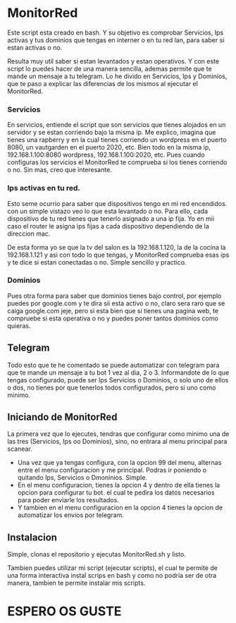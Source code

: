 # MonitorRed
Este script esta creado en bash. Y su objetivo es comprobar Servicios, Ips activas y tus dominios que tengas en interner o en tu red lan, para saber si estan activas o no.

Resulta muy util saber si estan levantados y estan operativos. Y con este script lo puedes hacer de una manera sencilla, ademas permite que te mande un mensaje a tu telegram. Lo he divido en Servicios, Ips y Dominios, que te paso a explicar las diferencias de los mismos al ejecutar el MonitorRed.

### Servicios
En servicios, entiende el script que son servicios que tienes alojados en un servidor y se estan corriendo bajo la misma ip. Me explico, imagina que tienes una rapberry y en la cual tienes corriendo un wordpress en el puerto 8080, un vautgarden en el puerto 2020, etc.
Bien todo en la misma ip, 192.168.1.100:8080 wordpress, 192.168.1.100:2020, etc.
Pues cuando configuras los servicios el MonitorRed te comprueba si los tienes corriendo o no.
Sin mas, creo que interesante.

### Ips activas en tu red.
Esto seme ocurrio para saber que dispositivos tengo en mi red encendidos. con un simple vistazo veo lo que esta levantado o no. Para ello, cada dispositivo de tu red tienes que tenerlo asignado a una ip fija. Yo en mii caso el router le asigna ips fijas a cada dispositivo dependiendo de la direccion mac.

De esta forma yo se que la tv del salon es la 192.168.1.120, la de la cocina la 192.168.1.121 y asi con todo lo que tengas, y MonitorRed comprueba esas ips y te dice si estan conectadas o no. 
Simple sencillo y practico.

### Dominios
Pues otra forma para saber que dominios tienes bajo control, por ejemplo puedes por google.com y te dira sii esta activo o no, claro sera raro que se caiga google.com jeje, pero si esta bien que si tienes una pagina web, te compruebe si esta operativa o no y puedes poner tantos dominios como quieras.

## Telegram
Todo esto que te he comentado se puede automatizar con telegram para que te mande un mensaje a tu bot 1 vez al dia, 2 o 3. Informandote de lo que tengas configurado, puede ser Ips Servicios o Dominios, o solo uno de ellos o dos, no tienes por que tenerlos todos configurados, pero si uno como minimo.


## Iniciando de MonitorRed
La primera vez que lo ejecutes, tendras que configurar como minimo una de las tres (Servicios, Ips oo Dominios), sino, no entrara al menu principal para scanear.
  - Una vez que ya tengas configura, con la opcion 99 del menu, alternas entre el menu configuracion y me principal. Podras ir poniendo o quitando Ips, Servicios o Dmoninios. Simple.
  - En el menu configuracion, tienes la opcion 4 y dentro de ella tienes la opcion para configurar tu bot. el cual te pedira los datos necesarios para poder enviarle los resultados.
  - Y tambien en el menu configuracion en la opcion 4 tienes la opcion de automatizar los envios por telegram.

## Instalacion
Simple, clonas el repositorio y ejecutas MonitorRed.sh y listo.

Tambien puedes utilizar mi script (ejecutar scripts), el cual te permite de una forma interactiva instal scrips en bash y como no podria ser de otra manera, tambien te permite instalar mis scripts.

# ESPERO OS GUSTE
